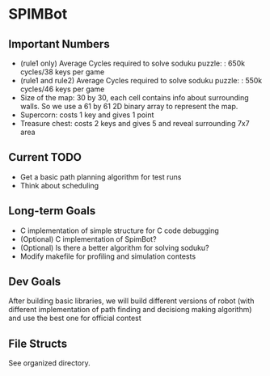 # SPIMBot
## Important Numbers

* (rule1 only) Average Cycles required to solve soduku puzzle: : 650k cycles/38 keys per game
* (rule1 and rule2) Average Cycles required to solve soduku puzzle: : 550k cycles/46 keys per game
* Size of the map: 30 by 30, each cell contains info about surrounding walls. So we use a 61 by 61 2D binary array to represent the map.
* Supercorn: costs 1 key and gives 1 point
* Treasure chest: costs 2 keys and gives 5 and reveal surrounding 7x7 area

## Current TODO

* Get a basic path planning algorithm for test runs
* Think about scheduling

## Long-term Goals

* C implementation of simple structure for C code debugging
* (Optional) C implementation of SpimBot?
* (Optional) Is there a better algorithm for solving soduku?
* Modify makefile for profiling and simulation contests

## Dev Goals

After building basic libraries, we will build different versions of robot (with different implementation of path finding and decisiong making algorithm) and use
the best one for official contest

## File Structs

See organized directory.

